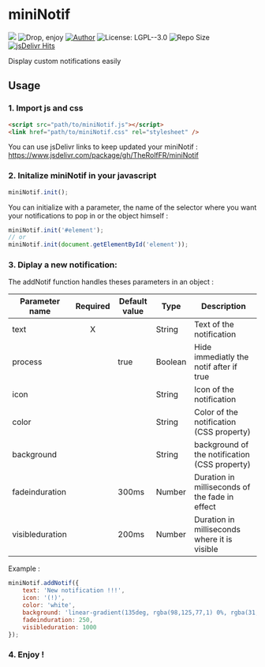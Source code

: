 # miniNotif 
![](https://img.shields.io/github/release/therolffr/miniNotif.svg?style=flat-square)
![Drop, enjoy](https://img.shields.io/badge/Drop,-Enjoy%20!-red.svg?style=flat-square)
[![Author](https://img.shields.io/badge/Author-TheRolfFR-%2331a589.svg?style=flat-square)](http://bit.ly/therolf-website)
![License: LGPL--3.0](https://img.shields.io/badge/license-LGPL--3.0-lightgrey.svg?style=flat-square) 
![Repo Size](https://img.shields.io/github/languages/code-size/TheRolfFR/miniNotif.svg?style=flat-square)
[![jsDelivr Hits](https://data.jsdelivr.com/v1/package/gh/TheRolfFR/miniNotif/badge?style=flat-square)](https://www.jsdelivr.com/package/gh/TheRolfFR/miniNotif)

Display custom notifications easily

## Usage

### 1. Import js and css
```html
<script src="path/to/miniNotif.js"></script>
<link href="path/to/miniNotif.css" rel="stylesheet" />
```
You can use jsDelivr links to keep updated your miniNotif : https://www.jsdelivr.com/package/gh/TheRolfFR/miniNotif 

### 2. Initalize miniNotif in your javascript

```javascript
miniNotif.init();
```

You can initialize with a parameter, the name of the selector where you want your notifications to pop in or the object himself :
```javascript
miniNotif.init('#element');
// or
miniNotif.init(document.getElementById('element'));
```

### 3. Diplay a new notification:

The addNotif function handles theses parameters in an object :

| Parameter name | Required | Default value | Type    | Description                              |
| -------------  |:--------:| ------------- | ------- | ---------------------------------------- |
| text           | X        |               | String  | Text of the notification                 |
| process        |          | true          | Boolean | Hide immediatly the notif after if true  |
| icon           |          |               | String  | Icon of the notification                 |
| color          |          |               | String  | Color of the notification (CSS property) |
| background     |          |               | String  | background of the notification (CSS property) |
| fadeinduration |          | 300ms         | Number  | Duration in milliseconds of the fade in effect |
| visibleduration   |          | 200ms         | Number  | Duration in milliseconds where it is visible |

Example : 
```javascript
miniNotif.addNotif({
    text: 'New notification !!!',
    icon: '(!)',
    color: 'white',
    background: 'linear-gradient(135deg, rgba(98,125,77,1) 0%, rgba(31,59,8,1) 100%);',
    fadeinduration: 250,
    visibleduration: 1000
});
```

### 4. Enjoy !